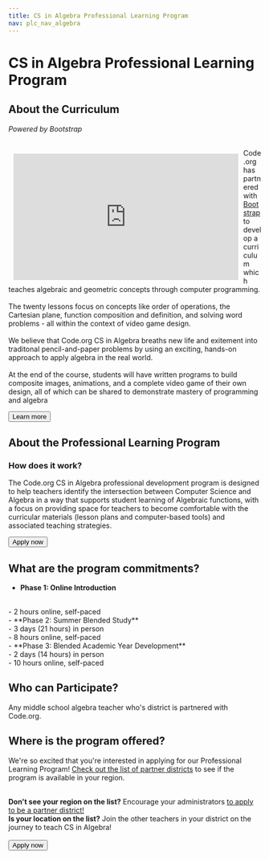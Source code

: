 ```yaml
---
title: CS in Algebra Professional Learning Program
nav: plc_nav_algebra
---
```

# CS in Algebra Professional Learning Program

## About the Curriculum
*Powered by Bootstrap*
<br/>
<br/>
<iframe style="width:448px; height:252px; float:left; margin: 10px;" src="https://www.youtube.com/embed/wBh7dOcw02M?rel=0" frameborder="0" allowfullscreen></iframe>

Code.org has partnered with [Bootstrap](http://www.bootstrapworld.org/) to develop a curriculum which teaches algebraic and geometric concepts through computer programming. 
<br/>
<br/>
The twenty lessons focus on concepts like order of operations, the Cartesian plane, function composition and definition, and solving word problems - all within the context of video game design. 
<br/>
<br/>
We believe that Code.org CS in Algebra breaths new life and exitement into traditonal pencil-and-paper problems by using an exciting, hands-on approach to apply algebra in the real world. 
<br/>
<br/>
At the end of the course, students will have written programs to build composite images, animations, and a complete video game of their own design, all of which can be shared to demonstrate mastery of programming and algebra

[<button>Learn more</button>](https://code.org/curriculum/algebra#start)

## <a name="about"></a>About the Professional Learning Program
 
 
### <a name="components"></a>How does it work?

The Code.org CS in Algebra professional development program is designed to help teachers identify the intersection between Computer Science and Algebra in a way that supports student learning of Algebraic functions, with a focus on providing space for teachers to become comfortable with the curricular materials (lesson plans and computer-based tools) and associated teaching strategies.


[<button>Apply now</button>](/educate/plc/algebra-application)

## <a name="commitments"></a>What are the program commitments?

- **Phase 1: Online Introduction**
<br/>
	- 2 hours online, self-paced
<br/>
- **Phase 2: Summer Blended Study**
<br/>
	- 3 days (21 hours) in person
<br/>
	- 8 hours online, self-paced
<br/>
- **Phase 3: Blended Academic Year Development**
<br/>
	- 2 days (14 hours) in person
<br/>
	- 10 hours online, self-paced


## <a name="participate"></a>Who can Participate?
 
Any middle school algebra teacher who's district is partnered with Code.org.

## <a name="locations"></a>Where is the program offered?

We're so excited that you're interested in applying for our Professional Learning Program! [Check out the list of partner districts](https://docs.google.com/spreadsheets/d/1BDzs4k6nbZ87KdRZE62gqO_VpBC1yRSRbolWejGtDnU/edit#gid=0) to see if the program is available in your region.
<br><br> 

**Don't see your region on the list?** Encourage your administrators [to apply to be a partner district!](https://code.org/educate/districts)
<br>
**Is your location on the list?** Join the other teachers in your district on the journey to teach CS in Algebra! 
<br><br>
[<button>Apply now</button>](/educate/plc/algebra-application)